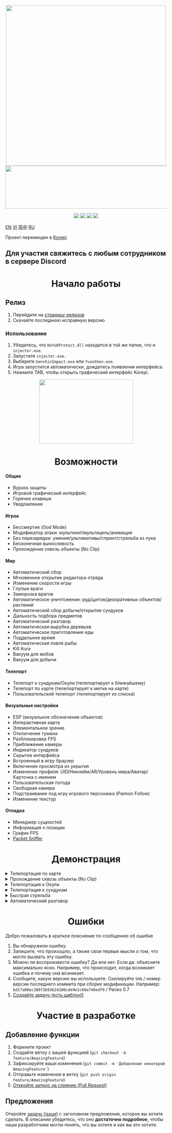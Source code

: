 <p align="center">
  <a href="#"><img width="500" height="500" src="https://media.discordapp.net/attachments/1033549666769449002/1107009612210765955/matches.png"></a>
  <a href="#"><img width="690" height="133" src="https://share.creavite.co/FBkHy3zbN4CgWCr0.gif"></a>
</p>

<p align="center">
	<a href="https://github.com/Korepi/Korepi/releases/latest"><img src="https://img.shields.io/github/v/release/Korepi/Korepi?style=for-the-badge"></a>
	<a href="https://github.com/Korepi/Korepi/releases"><img src="https://img.shields.io/github/downloads/Korepi/Korepi/total.svg?style=for-the-badge"></a>
	<a href="https://github.com/Korepi/Korepi/graphs/contributors"><img src="https://img.shields.io/github/contributors/Korepi/Korepi?style=for-the-badge&color=red"></a>
	<a href="https://discord.gg/8UZbDtEvrW"><img src="https://img.shields.io/discord/440536354544156683?label=Discord&logo=discord&style=for-the-badge&color=blueviolet"></a>
</p>

[EN](README.md) [VI](README_vi-vn.md) [简中](README_zh-cn.md) [RU](README_ru-ru.md)

Проект перемещен в [Korepi](https://github.com/Korepi/Korepi-Private-Repo)

Для участия свяжитесь с любым сотрудником в сервере Discord
---

<h1 align="center">Начало работы</h1>

## Релиз
1. Перейдите на [страницу релизов](https://github.com/Korepi/Korepi/releases)
2. Скачайте последнюю исправную версию

### Использование
1. Убедитесь, что `HoYoKProtect.dll` находится в той же папке, что и `injector.exe`.
2. Запустите `injector.exe`.
3. Выберите `GenshinImpact.exe` или `YuanShen.exe`.
4. Игра запустится автоматически, дождитесь появления интерфейса.
5. Нажмите TAB, чтобы открыть графический интерфейс Korepi.
<p align="center">
<a href="#"><img width="293" height="200" src="https://images.drivereasy.com/wp-content/uploads/2018/09/img_5ba9fcbbcb694.png"></a>
</p>

<h1 align="center">Возможности</h1>

#### Общие
- Bypass защиты
- Игровой графический интерфейс
- Горячие клавиши
- Уведомления

#### Игрок
- Бессмертие (God Mode)
- Модификатор атаки: мультихит/мультицель/анимация
- Без перезарядки: умения/ультимативы/спринт/стрельба из лука
- Бесконечная выносливость
- Прохождение сквозь объекты (No Clip)

#### Мир
- Автоматический сбор 
- Мгновенное открытие редактора отряда
- Изменение скорости игры
- Глупые враги
- Заморозка врагов
- Автоматическое уничтожение: руд/щитов/декоративных объектов/растений
- Автоматический сбор добычи/открытие сундуков
- Дальность подбора предметов
- Автоматический разговор
- Автоматическая вырубка деревьев
- Автоматическое приготовление еды
- Поддельное время
- Автоматическая ловля рыбы
- Kill Aura
- Вакуум для мобов
- Вакуум для добычи

#### Телепорт
- Телепорт к сундукам/Окули (телепортирует к ближайшему)
- Телепорт по карте (телепортирует к метке на карте)
- Пользовательский телепорт (телепортирует из списка)

#### Визуальные настройки
- ESP (визуальное обозначение объектов)
- Интерактивная карта
- Элементальное зрение
- Отключение тумана
- Разблокировка FPS
- Приближение камеры
- Индикатор сундуков
- Скрытие интерфейса
- Встроенный в игру браузер
- Включение просмотра из укрытия
- Изменение профиля: UID/Никнейм/AR/Уровень мира/Аватар/Карточка с именем
- Пользовательская погода
- Свободная камера
- Подстраивание под игру игрового персонажа (Paimon Follow)
- Изменение текстур

#### Отладка
- Менеджер сущностей
- Информация о позиции
- График FPS
- [Packet Sniffer](https://github.com/Akebi-Group/Akebi-PacketSniffer)

<h1 align="center">Демонстрация</h1>

<details>
  <summary>Телепортация по карте</summary>
  <img src="https://github.com/CallowBlack/gif-demos/blob/main/genshin-cheat/map-teleport-demo.gif"/>
</details>
<details>
  <summary>Прохождение сквозь объекты (No Clip)</summary>
  <img src="https://github.com/CallowBlack/gif-demos/blob/main/genshin-cheat/noclip-demo.gif"/>
</details>
<details>
  <summary>Телепортация к Окули</summary>
  <img src="https://github.com/CallowBlack/gif-demos/blob/main/genshin-cheat/oculi-teleport-demo.gif"/>
</details>
<details>
  <summary>Телепортация к сундукам</summary>
  <img src="https://github.com/CallowBlack/gif-demos/blob/main/genshin-cheat/chest-teleport-demo.gif"/>
</details>
<details>
  <summary>Быстрая стрельба</summary>
  <img src="https://github.com/CallowBlack/gif-demos/blob/main/genshin-cheat/rapid-fire-demo.gif"/>
</details>
<details>
  <summary>Автоматический разговор</summary>
  <img src="https://github.com/CallowBlack/gif-demos/blob/main/genshin-cheat/auto-talk-demo.gif"/>
</details>

<h1 align="center">Ошибки</h1>

Добро пожаловать в краткое пояснение по сообщению об ошибке

1. Вы обнаружили ошибку.
2. Запишите, что произошло, а также свои первые мысли о том, что могло вызвать эту ошибку.
3. Можно ли воспроизвести ошибку? Да или нет. Если да: объясните максимально ясно. Например, что происходит, когда возникает ошибка и почему она возникает.
4. Сообщите, какую версию вы используете. Скопируйте `SHA` / номер версии последнего коммита при сборке модификации. Например: `bd17a00ec388f3b93624280cde9e1c66e740edf9` / Релиз 0.7
5. [Создайте задачу (есть шаблон!)](https://github.com/Korepi/Korepi/issues)

<h1 align="center">Участие в разработке</h1>


## Добавление функции
1. Форкните проект
2. Создайте ветку с вашей функцией (`git checkout -b feature/AmazingFeature`)
3. Зафиксируйте ваши изменения (`git commit -m 'Добавление некоторой AmazingFeature'`)
4. Отправьте изменения в ветку (`git push origin feature/AmazingFeature`)
5. [Откройте запрос на слияние (Pull Request)](https://github.com/Korepi/Korepi/pulls)

## Предложения

Откройте [задачу (issue)](https://github.com/Korepi/Korepi/issues) с заголовком предложения, которое вы хотите сделать.
В описании убедитесь, что оно **достаточно подробное**, чтобы наши разработчики могли понять, что вы хотите и как вы это хотите.
